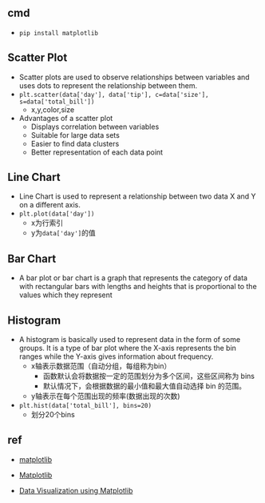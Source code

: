 
## cmd
+ `pip install matplotlib`


## Scatter Plot
+ Scatter plots are used to observe relationships between variables and uses dots to represent the relationship between them. 
+ `plt.scatter(data['day'], data['tip'], c=data['size'],  s=data['total_bill'])`
    + x,y,color,size
+ Advantages of a scatter plot
    + Displays correlation between variables
    + Suitable for large data sets
    + Easier to find data clusters
    + Better representation of each data point    
    
## Line Chart
+ Line Chart is used to represent a relationship between two data X and Y on a different axis.
+ `plt.plot(data['day'])`
    + x为行索引
    + y为`data['day']`的值

## Bar Chart
+ A bar plot or bar chart is a graph that represents the category of data with rectangular bars with lengths and heights that is proportional to the values which they represent


## Histogram
+ A histogram is basically used to represent data in the form of some groups. It is a type of bar plot where the X-axis represents the bin ranges while the Y-axis gives information about frequency. 
    + x轴表示数据范围（自动分组，每组称为bin）
        + 函数默认会将数据按一定的范围划分为多个区间，这些区间称为 bins
        + 默认情况下，会根据数据的最小值和最大值自动选择 bin 的范围。
    + y轴表示在每个范围出现的频率(数据出现的次数)
+ `plt.hist(data['total_bill'], bins=20)`
    + 划分20个bins

## ref
+ [matplotlib](https://datawhalechina.github.io/fantastic-matplotlib/%E7%AC%AC%E4%B8%80%E5%9B%9E%EF%BC%9AMatplotlib%E5%88%9D%E7%9B%B8%E8%AF%86/index.html)
+ [Matplotlib](https://wklchris.github.io/blog/Matplotlib/index.html)

+ [Data Visualization using Matplotlib](https://www.geeksforgeeks.org/data-visualization-using-matplotlib/?ref=lbp)
